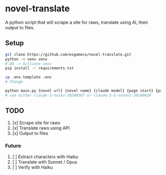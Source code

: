 # novel-translate

A python script that will scrape a site for raws, translate using AI, then output to files. 

## Setup

```bash
git clone https://github.com/esgameco/novel-translate.git
python -m venv venv
# DO -> Activate venv
pip install -r requirements.txt

cp .env.template .env
# Change 

python main.py {novel url} {novel name} {claude model} {page start} {page end}
# use either claude-3-haiku-20240307 or claude-3-5-sonnet-20240620
```

## TODO

1. [x] Scrape site for raws
2. [x] Translate raws using API
3. [x] Output to files

### Future

1. [ ] Extract characters with Haiku
2. [ ] Translate with Sonnet / Opus
3. [ ] Verify with Haiku